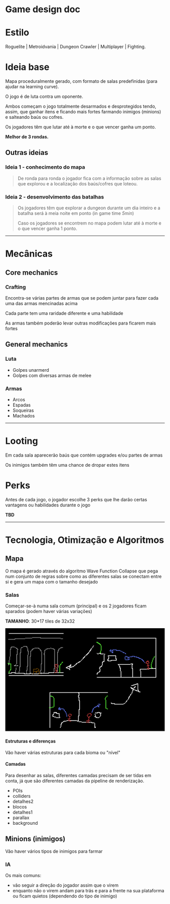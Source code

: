 # Game design doc


# Estilo

Roguelite | Metroidvania | Dungeon Crawler | Multiplayer | Fighting.

# Ideia base

Mapa proceduralmente gerado, com formato de salas predefinidas (para ajudar na learning curve).

O jogo é de luta contra um oponente.

Ambos começam o jogo totalmente desarmados e desprotegidos tendo, assim, que ganhar itens e ficando mais fortes farmando inimigos (minions) e salteando baús ou cofres.

Os jogadores têm que lutar até à morte e o que vencer ganha um ponto.

**Melhor de 3 rondas.**

## Outras ideias

### Ideia 1 - conhecimento do mapa

> De ronda para ronda o jogador fica com a informação sobre as salas que explorou e a localização dos baús/cofres que loteou.


### Ideia 2 - desenvolvimento das batalhas

> Os jogadores têm que explorar a dungeon durante um dia inteiro e a batalha será à meia noite em ponto (in game time *5min*)
>
> Caso os jogadores se encontrem no mapa podem lutar até à morte e o que vencer ganha 1 ponto.

---

# Mecânicas

## Core mechanics

### Crafting

Encontra-se várias partes de armas que se podem juntar para fazer cada uma das armas mencinadas acima

Cada parte tem uma raridade diferente e uma habilidade

As armas também poderão levar outras modificações para ficarem mais fortes


## General mechanics

### Luta

- Golpes unarmerd
- Golpes com diversas armas de melee


### Armas

- Arcos
- Espadas
- Soqueiras
- Machados



---

# Looting

Em cada sala aparecerão baús que contém upgrades e/ou partes de armas

Os inimigos também têm uma chance de dropar estes itens



# Perks

Antes de cada jogo, o jogador escolhe 3 perks que lhe darão certas vantagens ou habilidades durante o jogo

**TBD**



---


# Tecnologia, Otimização e Algoritmos

## Mapa

O mapa é gerado através do algoritmo Wave Function Collapse que pega num conjunto de regras sobre como as diferentes salas se conectam entre si e gera um mapa com o tamanho desejado

### Salas

Começar-se-à numa sala comum (principal) e os 2 jogadores ficam sparados (podem haver várias variações)

**TAMANHO**: 30*17 tiles de 32x32


![salas](salas.png)


#### Estruturas e diferenças

Vão haver várias estruturas para cada bioma ou "nível"


#### Camadas

Para desenhar as salas, diferentes camadas precisam de ser tidas em conta, já que são diferentes camadas da pipeline de renderização.


- POIs
- colliders
- detalhes2
- blocos
- detalhes1
- parallax
- background


## Minions (inimigos)

Vão haver vários tipos de inimigos para farmar


### IA

Os mais comuns:
- vão seguir a direção do jogador assim que o virem
- enquanto não o virem andam para trás e para a frente na sua plataforma ou ficam quietos (dependendo do tipo de inimigo)

